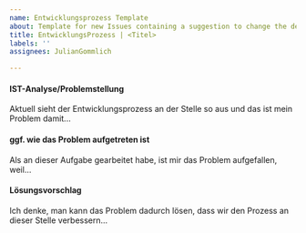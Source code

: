 ```yaml
---
name: Entwicklungsprozess Template
about: Template for new Issues containing a suggestion to change the development process
title: EntwicklungsProzess | <Titel>
labels: ''
assignees: JulianGommlich

---
```


#### IST-Analyse/Problemstellung
Aktuell sieht der Entwicklungsprozess an der Stelle so aus und das ist mein Problem damit...

#### ggf. wie das Problem aufgetreten ist
Als an dieser Aufgabe gearbeitet habe, ist mir das Problem aufgefallen, weil...

#### Lösungsvorschlag
Ich denke, man kann das Problem dadurch lösen, dass wir den Prozess an dieser Stelle verbessern...
